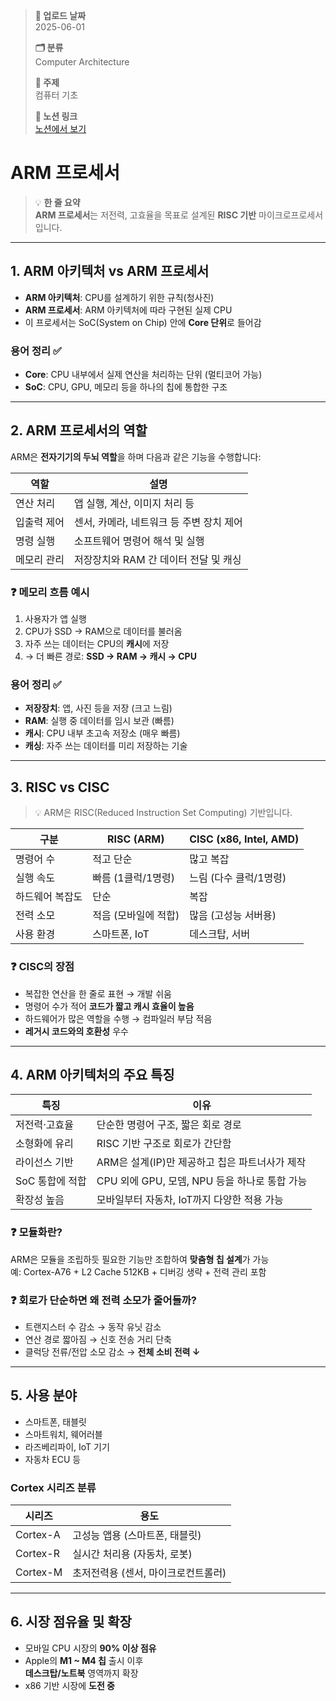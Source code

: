 > **📅 업로드 날짜**  
> 2025-06-01  
>
> **🗂 분류**  
> Computer Architecture  
>
> **📌 주제**  
> 컴퓨터 기초  
>
> **🔗 노션 링크**  
> [노션에서 보기](https://www.notion.so/your-link-here)


# ARM 프로세서

> 💡 **한 줄 요약**  
> **ARM 프로세서**는 저전력, 고효율을 목표로 설계된 **RISC 기반** 마이크로프로세서입니다.

---

## 1. ARM 아키텍처 vs ARM 프로세서

- **ARM 아키텍처**: CPU를 설계하기 위한 규칙(청사진)
- **ARM 프로세서**: ARM 아키텍처에 따라 구현된 실제 CPU
- 이 프로세서는 SoC(System on Chip) 안에 **Core 단위**로 들어감

### 용어 정리 ✅

- **Core**: CPU 내부에서 실제 연산을 처리하는 단위 (멀티코어 가능)
- **SoC**: CPU, GPU, 메모리 등을 하나의 칩에 통합한 구조

---

## 2. ARM 프로세서의 역할

ARM은 **전자기기의 두뇌 역할**을 하며 다음과 같은 기능을 수행합니다:

| 역할          | 설명 |
|---------------|------|
| 연산 처리      | 앱 실행, 계산, 이미지 처리 등 |
| 입출력 제어    | 센서, 카메라, 네트워크 등 주변 장치 제어 |
| 명령 실행      | 소프트웨어 명령어 해석 및 실행 |
| 메모리 관리    | 저장장치와 RAM 간 데이터 전달 및 캐싱 |

### ❓ 메모리 흐름 예시

1. 사용자가 앱 실행  
2. CPU가 SSD → RAM으로 데이터를 불러옴  
3. 자주 쓰는 데이터는 CPU의 **캐시**에 저장  
4. → 더 빠른 경로: **SSD → RAM → 캐시 → CPU**

### 용어 정리 ✅

- **저장장치**: 앱, 사진 등을 저장 (크고 느림)
- **RAM**: 실행 중 데이터를 임시 보관 (빠름)
- **캐시**: CPU 내부 초고속 저장소 (매우 빠름)
- **캐싱**: 자주 쓰는 데이터를 미리 저장하는 기술

---

## 3. RISC vs CISC

> 💡 ARM은 RISC(Reduced Instruction Set Computing) 기반입니다.

| 구분            | RISC (ARM)           | CISC (x86, Intel, AMD) |
|-----------------|----------------------|------------------------|
| 명령어 수       | 적고 단순             | 많고 복잡              |
| 실행 속도       | 빠름 (1클럭/1명령)   | 느림 (다수 클럭/1명령) |
| 하드웨어 복잡도 | 단순                  | 복잡                    |
| 전력 소모       | 적음 (모바일에 적합) | 많음 (고성능 서버용)   |
| 사용 환경       | 스마트폰, IoT         | 데스크탑, 서버         |

### ❓ CISC의 장점

- 복잡한 연산을 한 줄로 표현 → 개발 쉬움  
- 명령어 수가 적어 **코드가 짧고 캐시 효율이 높음**  
- 하드웨어가 많은 역할을 수행 → 컴파일러 부담 적음  
- **레거시 코드와의 호환성** 우수

---

## 4. ARM 아키텍처의 주요 특징

| 특징               | 이유 |
|--------------------|------|
| 저전력·고효율       | 단순한 명령어 구조, 짧은 회로 경로 |
| 소형화에 유리       | RISC 기반 구조로 회로가 간단함 |
| 라이선스 기반       | ARM은 설계(IP)만 제공하고 칩은 파트너사가 제작 |
| SoC 통합에 적합     | CPU 외에 GPU, 모뎀, NPU 등을 하나로 통합 가능 |
| 확장성 높음         | 모바일부터 자동차, IoT까지 다양한 적용 가능 |

### ❓ 모듈화란?

ARM은 모듈을 조립하듯 필요한 기능만 조합하여 **맞춤형 칩 설계**가 가능  
예: Cortex-A76 + L2 Cache 512KB + 디버깅 생략 + 전력 관리 포함

### ❓ 회로가 단순하면 왜 전력 소모가 줄어들까?

- 트랜지스터 수 감소 → 동작 유닛 감소  
- 연산 경로 짧아짐 → 신호 전송 거리 단축  
- 클럭당 전류/전압 소모 감소 → **전체 소비 전력 ↓**

---

## 5. 사용 분야

- 스마트폰, 태블릿  
- 스마트워치, 웨어러블  
- 라즈베리파이, IoT 기기  
- 자동차 ECU 등

### Cortex 시리즈 분류

| 시리즈     | 용도 |
|------------|------|
| Cortex-A   | 고성능 앱용 (스마트폰, 태블릿) |
| Cortex-R   | 실시간 처리용 (자동차, 로봇) |
| Cortex-M   | 초저전력용 (센서, 마이크로컨트롤러) |

---

## 6. 시장 점유율 및 확장

- 모바일 CPU 시장의 **90% 이상 점유**
- Apple의 **M1 ~ M4 칩** 출시 이후  
  **데스크탑/노트북** 영역까지 확장
- x86 기반 시장에 **도전 중**
